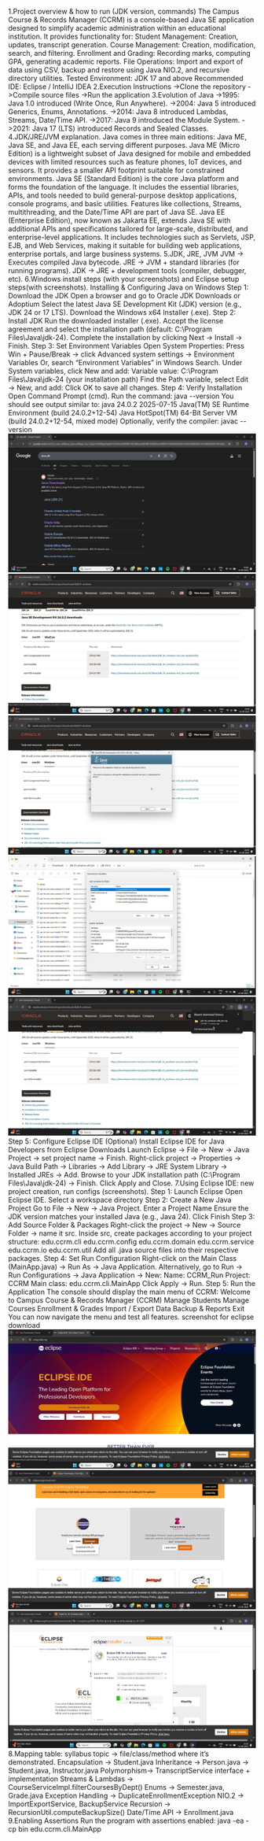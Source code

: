 1.Project overview & how to run (JDK version, commands)
The Campus Course & Records Manager (CCRM) is a console-based Java SE application designed to simplify academic administration within an educational institution. It provides functionality for:
Student Management: Creation, updates, transcript generation.
Course Management: Creation, modification, search, and filtering.
Enrollment and Grading: Recording marks, computing GPA, generating academic reports.
File Operations: Import and export of data using CSV, backup and restore using Java NIO.2, and recursive directory utilities.
Tested Environment: JDK 17 and above
Recommended IDE: Eclipse / IntelliJ IDEA
2.Execution Instructions
->Clone the repository
->Compile source files
->Run the application
3.Evolution of Java
->1995: Java 1.0 introduced (Write Once, Run Anywhere).
->2004: Java 5 introduced Generics, Enums, Annotations.
->2014: Java 8 introduced Lambdas, Streams, Date/Time API.
->2017: Java 9 introduced the Module System.
->2021: Java 17 (LTS) introduced Records and Sealed Classes.
4.JDK/JRE/JVM explanation.
Java comes in three main editions: Java ME, Java SE, and Java EE, each serving different purposes. Java ME (Micro Edition) is a lightweight subset of Java designed for mobile and embedded devices with limited resources such as feature phones, IoT devices, and sensors. It provides a smaller API footprint suitable for constrained environments. Java SE (Standard Edition) is the core Java platform and forms the foundation of the language. It includes the essential libraries, APIs, and tools needed to build general-purpose desktop applications, console programs, and basic utilities. Features like collections, Streams, multithreading, and the Date/Time API are part of Java SE. Java EE (Enterprise Edition), now known as Jakarta EE, extends Java SE with additional APIs and specifications tailored for large-scale, distributed, and enterprise-level applications. It includes technologies such as Servlets, JSP, EJB, and Web Services, making it suitable for building web applications, enterprise portals, and large business systems.
5.JDK, JRE, JVM
JVM → Executes compiled Java bytecode.
JRE → JVM + standard libraries (for running programs).
JDK → JRE + development tools (compiler, debugger, etc).
6.Windows install steps (with your screenshots) and Eclipse setup steps(with screenshots).
Installing & Configuring Java on Windows
Step 1: Download the JDK
Open a browser and go to Oracle JDK Downloads or Adoptium
Select the latest Java SE Development Kit (JDK) version (e.g., JDK 24 or 17 LTS).
Download the Windows x64 Installer (.exe).
Step 2: Install JDK
Run the downloaded installer (.exe).
Accept the license agreement and select the installation path (default: C:\Program Files\Java\jdk-24).
Complete the installation by clicking Next → Install → Finish.
Step 3: Set Environment Variables
Open System Properties:
Press Win + Pause/Break → click Advanced system settings → Environment Variables Or, search “Environment Variables” in Windows Search.
Under System variables, click New and add:
Variable value: C:\Program Files\Java\jdk-24 (your installation path)
Find the Path variable, select Edit → New, and add:
Click OK to save all changes.
Step 4: Verify Installation
Open Command Prompt (cmd).
Run the command:
java --version
You should see output similar to:
java 24.0.2 2025-07-15
Java(TM) SE Runtime Environment (build 24.0.2+12-54)
Java HotSpot(TM) 64-Bit Server VM (build 24.0.2+12-54, mixed mode)
Optionally, verify the compiler:
javac --version
![image alt](https://github.com/nidhisingh982/javaproject/blob/99bf9161d29693285643082f35cccad2b2e42a73/Screenshot%202025-09-24%20231504.png)
![image alt](https://github.com/nidhisingh982/javaproject/blob/df956157666a7692dae26ac15c1b58e3220ebbef/Screenshot%202025-09-24%20232155.png)
![image alt](https://github.com/nidhisingh982/javaproject/blob/5205d22cf3dbcfc6a895e23b75d0adc4fcf80904/Screenshot%202025-09-24%20232556.png)
![image alt](https://github.com/nidhisingh982/javaproject/blob/713e46ae8a7f0989f9b12374f751e19492881b03/Screenshot%202025-09-24%20232624.png)
![image alt](https://github.com/nidhisingh982/javaproject/blob/4d342a83e02efc730190de734bed01e92b25fd46/Screenshot%202025-09-24%20232254.png)
Step 5: Configure Eclipse IDE (Optional)
Install Eclipse IDE for Java Developers from Eclipse Downloads
Launch Eclipse → File → New → Java Project → set project name → Finish.
Right-click project → Properties → Java Build Path → Libraries → Add Library → JRE System Library → Installed JREs → Add.
Browse to your JDK installation path (C:\Program Files\Java\jdk-24) → Finish.
Click Apply and Close.
7.Using Eclipse IDE: new project creation, run configs (screenshots).
Step 1: Launch Eclipse
Open Eclipse IDE.
Select a workspace directory 
Step 2: Create a New Java Project
Go to File → New → Java Project.
Enter a Project Name 
Ensure the JDK version matches your installed Java (e.g., Java 24).
Click Finish
Step 3: Add Source Folder & Packages
Right-click the project → New → Source Folder → name it src.
Inside src, create packages according to your project structure:
edu.ccrm.cli
edu.ccrm.config
edu.ccrm.domain
edu.ccrm.service
edu.ccrm.io
edu.ccrm.util
Add all .java source files into their respective packages.
Step 4: Set Run Configuration
Right-click on the Main Class (MainApp.java) → Run As → Java Application.
Alternatively, go to Run → Run Configurations → Java Application → New:
Name: CCRM_Run
Project: CCRM
Main class: edu.ccrm.cli.MainApp
Click Apply → Run.
Step 5: Run the Application
The console should display the main menu of CCRM:
Welcome to Campus Course & Records Manager (CCRM)
Manage Students
Manage Courses
Enrollment & Grades
Import / Export Data
Backup & Reports
Exit
You can now navigate the menu and test all features.
screenshot for eclipse download
![image alt](https://github.com/nidhisingh982/javaproject/blob/6fcbbc9bc82f1bdfa0f1a926ef6061f0b89a501c/Screenshot%202025-09-24%20232648.png)
![image alt](https://github.com/nidhisingh982/javaproject/blob/8ea7e25faf3c2c4fe1c1661c69b893d8daa49b4e/Screenshot%202025-09-24%20232726.png)
![image alt](https://github.com/nidhisingh982/javaproject/blob/ff2f96606cd1a3feadfe6c817ea3bef3cd6770c1/Screenshot%202025-09-24%20232817.png)
8.Mapping table: syllabus topic → file/class/method where it’s demonstrated.
Encapsulation	-> Student.java
Inheritance ->	Person.java → Student.java, Instructor.java
Polymorphism-> TranscriptService interface + implementation
Streams & Lambdas	-> CourseServiceImpl.filterCoursesByDept()
Enums ->	Semester.java, Grade.java
Exception Handling ->	DuplicateEnrollmentException
NIO.2 ->	ImportExportService, BackupService
Recursion ->	RecursionUtil.computeBackupSize()
Date/Time API	-> Enrollment.java
9.Enabling Assertions
Run the program with assertions enabled:
java -ea -cp bin edu.ccrm.cli.MainApp
